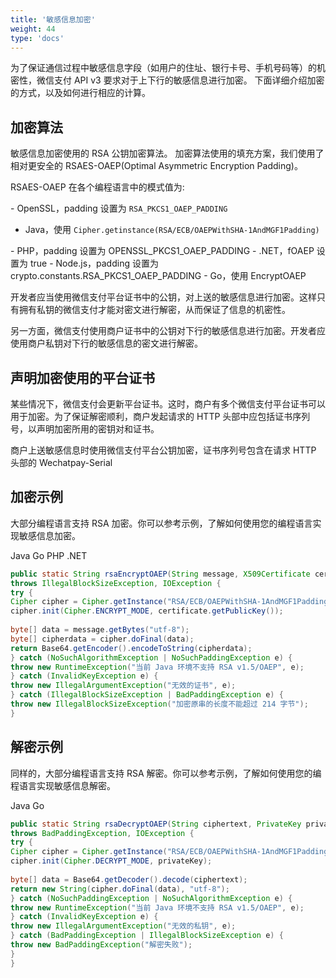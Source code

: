 ```yaml
---
title: '敏感信息加密'
weight: 44
type: 'docs'
---
```


为了保证通信过程中敏感信息字段（如用户的住址、银行卡号、手机号码等）的机密性，微信支付 API v3 要求对于上下行的敏感信息进行加密。
下面详细介绍加密的方式，以及如何进行相应的计算。

## 加密算法

敏感信息加密使用的 RSA 公钥加密算法。
加密算法使用的填充方案，我们使用了相对更安全的 RSAES-OAEP(Optimal Asymmetric Encryption Padding)。

RSAES-OAEP 在各个编程语言中的模式值为:

​- OpenSSL，padding 设置为 `RSA_PKCS1_OAEP_PADDING`

- Java，使用 `Cipher.getinstance(RSA/ECB/OAEPWithSHA-1AndMGF1Padding)`

​- PHP，padding 设置为 OPENSSL_PKCS1_OAEP_PADDING
​- .NET，fOAEP 设置为 true
​- Node.js，padding 设置为 crypto.constants.RSA_PKCS1_OAEP_PADDING
​- Go，使用 EncryptOAEP

开发者应当使用微信支付平台证书中的公钥，对上送的敏感信息进行加密。这样只有拥有私钥的微信支付才能对密文进行解密，从而保证了信息的机密性。

另一方面，微信支付使用商户证书中的公钥对下行的敏感信息进行加密。开发者应使用商户私钥对下行的敏感信息的密文进行解密。

## 声明加密使用的平台证书

某些情况下，微信支付会更新平台证书。这时，商户有多个微信支付平台证书可以用于加密。为了保证解密顺利，商户发起请求的 HTTP 头部中应包括证书序列号，以声明加密所用的密钥对和证书。

商户上送敏感信息时使用微信支付平台公钥加密，证书序列号包含在请求 HTTP 头部的 Wechatpay-Serial

## 加密示例

大部分编程语言支持 RSA 加密。你可以参考示例，了解如何使用您的编程语言实现敏感信息加密。

Java
Go
PHP
.NET

```java
public static String rsaEncryptOAEP(String message, X509Certificate certificate)
throws IllegalBlockSizeException, IOException {
try {
Cipher cipher = Cipher.getInstance("RSA/ECB/OAEPWithSHA-1AndMGF1Padding");
cipher.init(Cipher.ENCRYPT_MODE, certificate.getPublicKey());
​
byte[] data = message.getBytes("utf-8");
byte[] cipherdata = cipher.doFinal(data);
return Base64.getEncoder().encodeToString(cipherdata);
} catch (NoSuchAlgorithmException | NoSuchPaddingException e) {
throw new RuntimeException("当前 Java 环境不支持 RSA v1.5/OAEP", e);
} catch (InvalidKeyException e) {
throw new IllegalArgumentException("无效的证书", e);
} catch (IllegalBlockSizeException | BadPaddingException e) {
throw new IllegalBlockSizeException("加密原串的长度不能超过 214 字节");
}
```

## 解密示例

同样的，大部分编程语言支持 RSA 解密。你可以参考示例，了解如何使用您的编程语言实现敏感信息解密。

Java
Go

```java
public static String rsaDecryptOAEP(String ciphertext, PrivateKey privateKey)
throws BadPaddingException, IOException {
try {
Cipher cipher = Cipher.getInstance("RSA/ECB/OAEPWithSHA-1AndMGF1Padding");
cipher.init(Cipher.DECRYPT_MODE, privateKey);
​
byte[] data = Base64.getDecoder().decode(ciphertext);
return new String(cipher.doFinal(data), "utf-8");
} catch (NoSuchPaddingException | NoSuchAlgorithmException e) {
throw new RuntimeException("当前 Java 环境不支持 RSA v1.5/OAEP", e);
} catch (InvalidKeyException e) {
throw new IllegalArgumentException("无效的私钥", e);
} catch (BadPaddingException | IllegalBlockSizeException e) {
throw new BadPaddingException("解密失败");
}
}
```
